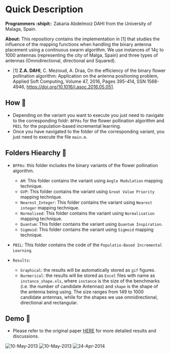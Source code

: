 # Quick Description

**Programmers :shipit:**: Zakaria Abdelmoiz DAHI from the University of Malaga, Spain. 

**About:** This repositiory contains the implementation in [1] that studies the influence of the mapping functions when handling the binary antenna placement using a conitnuous swarm algorithm. We use instances of 14ç to 1000 antennas (representing the city of Malga, Spain) and three types of antennas (Omnidirectional, directional and Squared).

- [1] **Z.A. DAHI**, C. Mezioud, A. Draa, On the efficiency of the binary flower pollination algorithm: Application on the antenna positioning problem, Applied Soft  Computing, Volume 47, 2016, Pages 395-414, SSN 1568-4946, https://doi.org/10.1016/j.asoc.2016.05.051.

## **How :green_book:** 

- Depending on the variant you want to execute you just need to navigate to the corresponding foldr: `BFPAs` for the flower pollination algorithm and `PBIL` for the population-based incremental learning.
- Once you have navigated to the folder of the corresponding variant, you just need to execute the file `main.m`.


## **Folders Hiearchy :open_file_folder:**
    
- `BFPAs`:  this folder includes the binary variants of the flower pollination algorithm.

    - `AM`: This folder contains the variant using `Angle Modulation` mapping technique.
    - `GVP`: This folder contains the variant using `Great Value Priority` mapping technique.
    - `Nearest_Integer`: This folder contains the variant using `Nearest integer` mapping technique.
    - `Normalised`: This folder contains the variant using `Normalisation` mapping technique.
    - `Quantum`: This folder contains the variant using `Quantum Inspiration`.
    - `Sigmoid`: This folder contains the variant using `Sigmoid` mapping technique.
- `PBIL`: This folder contains the code of the `Populatio-Based Incremental Learning`. 

- `Results`: 
    - `Graphical`: the results will be automatically stored as `gif` figures.
    - `Nurmerical`: the results will be stored as `Excel` files with name as `instance_shape.xls`, where `instance` is the size of the benchmarks (i.e. the number of candidate Antennas) and `shape` is the shape of the antenna being using. The size ranges from 149 to 1000 candidate antennas, while for the shapes we use omnidirectional, directional and rectangular. 
        
## **Demo :movie_camera:**
    
- Please refer to the original paper [HERE](https://www.sciencedirect.com/science/article/pii/S1568494616302617) for more detailed results and discussions.

![10-May-2013](https://user-images.githubusercontent.com/68249696/222117553-f78a222e-24a1-4a02-87e7-6ea3f94e0363.gif)
![10-May-2013](https://user-images.githubusercontent.com/68249696/222117611-8deb8bf7-741d-4307-878d-735fb3d230a7.gif)
![24-Apr-2014](https://user-images.githubusercontent.com/68249696/222117696-9a1ce573-c083-4335-ac17-581c6292ea95.gif)
